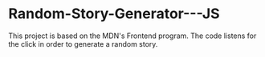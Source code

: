 # Random-Story-Generator---JS
This project is based on the MDN's Frontend program. The code listens for the click in order to generate a random story.
